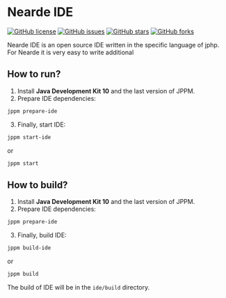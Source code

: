 # Nearde IDE
[![GitHub license](https://img.shields.io/github/license/MWStudio/Nearde-IDE.svg)](https://github.com/MWStudio/Nearde-IDE/blob/master/LICENSE)
[![GitHub issues](https://img.shields.io/github/issues/MWStudio/Nearde-IDE.svg)](https://github.com/MWStudio/Nearde-IDE/issues)
[![GitHub stars](https://img.shields.io/github/stars/MWStudio/Nearde-IDE.svg)](https://github.com/MWStudio/Nearde-IDE/stargazers)
[![GitHub forks](https://img.shields.io/github/forks/MWStudio/Nearde-IDE.svg)](https://github.com/MWStudio/Nearde-IDE/network)

Nearde IDE is an open source IDE written in the specific language of jphp. For Nearde it is very easy to write additional

## How to run?

1. Install **Java Development Kit 10** and the last version of JPPM.
2. Prepare IDE dependencies:
```bash
jppm prepare-ide
```
3. Finally, start IDE:
```bash
jppm start-ide
```
or 
```bash
jppm start
```

## How to build?
1. Install **Java Development Kit 10** and the last version of JPPM.
2. Prepare IDE dependencies:
```bash
jppm prepare-ide
```
3. Finally, build IDE:
```bash
jppm build-ide
```
or 
```bash
jppm build
```

The build of IDE will be in the `ide/build` directory.
